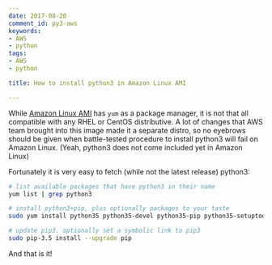 ```yaml
---
date: 2017-08-20
comment_id: py3-aws
keywords:
- AWS
- python
tags:
- AWS
- python

title: How to install python3 in Amazon Linux AMI

---
```


While [Amazon Linux AMI](https://aws.amazon.com/amazon-linux-ami/) has `yum` as a package manager, it is not that all compatible with any RHEL or CentOS distributive. A lot of changes that AWS team brought into this image made it a separate distro, so no eyebrows should be given when battle-tested procedure to install python3 will fail on Amazon Linux. (Yeah, python3 does not come included yet in Amazon Linux)

<!--more-->

Fortunately it is very easy to fetch (while not the latest release) python3:

```bash
# list available packages that have python3 in their name
yum list | grep python3

# install python3+pip, plus optionally packages to your taste
sudo yum install python35 python35-devel python35-pip python35-setuptools python35-virtualenv

# update pip3. optionally set a symbolic link to pip3
sudo pip-3.5 install --upgrade pip
```

And that is it!
